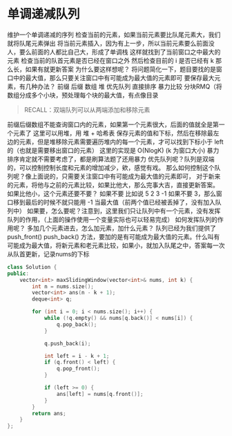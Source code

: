 # 单调递减队列
维护一个单调递减的序列
检查当前的元素，如果当前元素要比队尾元素大，我们就将队尾元素弹出
将当前元素插入，因为有上一步，所以当前元素要么前面没人，要么前面的人都比自己大，形成了单调栈
这样就找到了当前窗口之中最大的元素
检查当前的队首元素是否已经在窗口之外
然后检查目前的 i 是否已经有 k 那么长，如果有就更新答案
为什么要这样想呢？
将问题简化一下，题目要找的是窗口中的最大值，那么只要关注窗口中有可能成为最大值的元素即可
要保存最大元素，有几种办法？
    前缀 后缀 数组
    堆
    优先队列
    直接排序
    暴力比较
    分块RMQ（将数组分成多个小块，预处理每个块的最大值，有点像目录
> RECALL：双端队列可以从两端添加和移除元素
> 
前缀后缀数组不能查询窗口内的元素，如果第一个元素很大，后面的值就全是第一个元素了
这里可以用堆，用 堆 + 哈希表 保存元素的值和下标，然后在移除最左边的元素，但是堆移除元素需要遍历堆内的每一个元素，才可以找到下标小于 left 的（也就是需要移出窗口的元素）
这里的实现是 O(NlogK) (k 为窗口大小)
暴力排序肯定就不需要考虑了，都是刷算法题了还用暴力
优先队列呢？队列是双端的，可以控制控制长度和元素的增加减少，欸，感觉有戏。
那么如何控制这个队列呢？像上面说的，只需要关注窗口中有可能成为最大值的元素即可，
对于新来的元素，将他与之前的元素比较，如果比他大，那么完事大吉，直接更新答案。
如果比他小，这个元素还要不要？
如果不要 比如说 5 2 3 -1 如果不要 3，那么窗口移到最后的时候不就只能用 -1 当最大值（前两个值已经被丢掉了，没有加入队列中）
如果要，怎么要呢？注意到，这里我们只让队列中有一个元素，没有发挥队列的作用，（上面的操作使用一个变量实际也可以轻易完成）
如何发挥队列的作用呢？
多加几个元素进去，怎么加元素，加什么元素？
队列已经为我们提供了 push_front() push_back() 方法，要加的是有可能成为最大值的元素。什么叫有可能成为最大值，将新元素和老元素比较，如果小，就加入队尾之中，答案每一次从队首更新，记录nums的下标
```c++
class Solution {
public:
    vector<int> maxSlidingWindow(vector<int>& nums, int k) {
        int n = nums.size();
        vector<int> ans(n - k + 1);
        deque<int> q;

        for (int i = 0; i < nums.size(); i++) {
            while (!q.empty() && nums[q.back()] < nums[i]) {
                q.pop_back();
            }

            q.push_back(i);

            int left = i - k + 1;
            if (q.front() < left) {
                q.pop_front();
            }

            if (left >= 0) {
                ans[left] = nums[q.front()];
            }
        }
        return ans;
    }
};
```